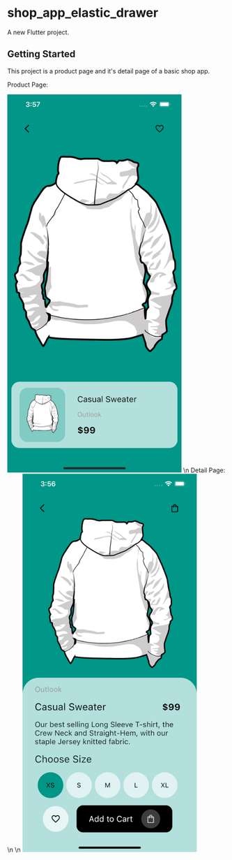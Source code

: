 # shop_app_elastic_drawer

A new Flutter project.

## Getting Started

This project is a product page and it's detail page of a basic shop app.

Product Page:

<img src="ScreenShots/product_page.jpg" alt="a" width="400"/>
\n
Detail Page:
\n
\n 
<img src="ScreenShots/detail_page.jpg" alt="a" width="400"/>
